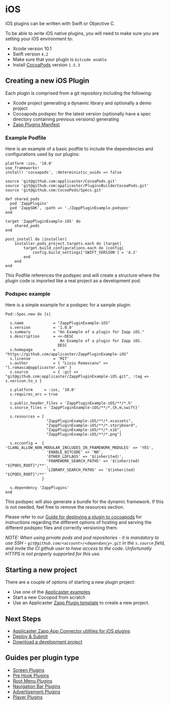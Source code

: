 # iOS

iOS plugins can be written with Swift or Objective C.

To be able to write iOS native plugins, you will need to make sure you are setting your iOS environment to:

* Xcode version 10.1
* Swift version `4.2`
* Make sure that your plugin is `bitcode enable`
* Install [CocoaPods](https://guides.cocoapods.org/using/getting-started.html) version `1.5.3`

## Creating a new iOS Plugin

Each plugin is comprised from a git repository including the following:
* Xcode project generating a dynamic library and optionally a demo project
* Cocoapods podspec for the latest version (optionally have a spec directory containing previous versions) generating
* [Zapp Plugins Manifest](/zappifest/plugins-manifest-format.md)

### Example Podfile
Here is an example of a basic podfile to include the dependencies and configurations used by our plugins:

```
platform :ios, '10.0'
use_frameworks!
install! 'cocoapods', :deterministic_uuids => false

source 'git@github.com:applicaster/CocoaPods.git'
source 'git@github.com:applicaster/PluginsBuilderCocoaPods.git'
source 'git@github.com:CocoaPods/Specs.git'

def shared_pods
  pod 'ZappPlugins'
  pod 'ZappSDK', :path => './ZappPluginExample.podspec'
end

target 'ZappPluginExample-iOS' do
    shared_pods
end

post_install do |installer|
    installer.pods_project.targets.each do |target|
        target.build_configurations.each do |config|
            config.build_settings['SWIFT_VERSION'] = '4.2'
        end
    end
end
```

This Podfile references the podspec and will create a structure where the plugin code is imported like a real project as a development pod.

### Podspec example
Here is a simple example for a podspec for a sample plugin:

```
Pod::Spec.new do |s|

  s.name             = "ZappPluginExample-iOS"
  s.version          = '1.0.0'
  s.summary          = "An Example of a plugin for Zapp iOS."
  s.description      = <<-DESC
                        An Example of a plugin for Zapp iOS.
                       DESC
  s.homepage         = "https://github.com/applicaster/ZappPluginExample-iOS"
  s.license          = 'MIT'
  s.author           = { "Liviu Romascanu" => "l.romasca@applicaster.com" }
  s.source           = { :git => "git@github.com:applicaster/ZappPluginExample-iOS.git", :tag => s.version.to_s }

  s.platform     = :ios, '10.0'
  s.requires_arc = true

  s.public_header_files = 'ZappPluginExample-iOS/**/*.h'
  s.source_files = 'ZappPluginExample-iOS/**/*.{h,m,swift}'

  s.resources = [
                  "ZappPluginExample-iOS/**/*.xcassets",
                  "ZappPluginExample-iOS/**/*.storyboard",
                  "ZappPluginExample-iOS/**/*.xib",
                  "ZappPluginExample-iOS/**/*.png"]

  s.xcconfig =  { 'CLANG_ALLOW_NON_MODULAR_INCLUDES_IN_FRAMEWORK_MODULES' => 'YES',
                  'ENABLE_BITCODE' => 'NO',
                  'OTHER_LDFLAGS' => '$(inherited)',
                  'FRAMEWORK_SEARCH_PATHS' => '$(inherited) "${PODS_ROOT}"/**',
                  'LIBRARY_SEARCH_PATHS' => '$(inherited) "${PODS_ROOT}"/**'
                }

  s.dependency 'ZappPlugins'
end
```

This podspec will also generate a bundle for the dynamic framework.
If this is not needed, feel free to remove the resources section.

Please refer to our [Guide for deploying a plugin to cocoapods](/getting-started/ios-podspec.md) for instructions regarding the different options of hosting and serving the different podspec files and correctly versioning them.

_NOTE: When using private pods and pod repositories - it is mandatory to use SSH - `git@github.com/<account>/<dependancy>.git` in the `s.source` field, and invite the CI github user to have access to the code. Unfortunatly HTTPS is not properly supported for this use._

## Starting a new project
There are a couple of options of starting a new plugin project:
* Use one of the [Applicaster examples](https://github.com/applicaster/zapp-plugins-examples/tree/master/VideoPlayer/iOS)
* Start a new Cocopod from scratch
* Use an Applicaster [Zapp Plugin template](https://github.com/applicaster/zapp-plugins-ios-templates) to create a new project.

## Next Steps
* [Applicaster Zapp App Connector utilities for iOS plugins](/dev-env/iOS/utils.md)
* [Deploy & Submit](/getting-started/deploy-and-submit.md)
* [Download a development project](/getting-started/download-development-project.md)

## Guides per plugin type
* [Screen Plugins](/ui-builder/ios/ScreenPlugin.md)
* [Pre Hook Plugins](/ui-builder/ios/PreHooks-ScreenPlugin.md)
* [Root Menu Plugins](/ui-builder/ios/RootMenuPlugins.md)
* [Navigation Bar Plugins](/ui-builder/ios/NavigatioBarPlugins.md)
* [Advertisement Plugins](/advertisement/ios/ios.md)
* [Player Plugins](/player/iOS.md)